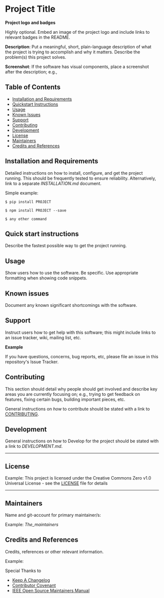 # Project Title

**Project logo and badges**

Highly optional. Embed an image of the project logo and include links to relevant badges in the README.


**Description**:  Put a meaningful, short, plain-language description of what the project is trying to accomplish and why it matters.
Describe the problem(s) this project solves.

**Screenshot**: If the software has visual components, place a screenshot after the description; e.g.,

## Table of Contents

- [Installation and Requirements](#installation-and-requirements)
- [Quickstart Instructions](#quick-start-instructions)
- [Usage](#usage)
- [Known Issues](#known-issues)
- [Support](#support)
- [Contributing](#contributing)
- [Development](#development)
- [License](#license)
- [Maintainers](#maintainers)
- [Credits and References](#credits-and-references)


## Installation and Requirements

Detailed instructions on how to install, configure, and get the project running.
This should be frequently tested to ensure reliability. Alternatively, link to
a separate _INSTALLATION.md_ document.

Simple example:

`$ pip install PROJECT`

`$ npm install PROJECT --save`

`$ any other command`


## Quick start instructions

Describe the fastest possible way to get the project running.

## Usage

Show users how to use the software.
Be specific.
Use appropriate formatting when showing code snippets.

## Known issues

Document any known significant shortcomings with the software.

## Support

Instruct users how to get help with this software; this might include links to an issue tracker, wiki, mailing list, etc.

**Example**

If you have questions, concerns, bug reports, etc, please file an issue in this repository's Issue Tracker.

## Contributing

This section should detail why people should get involved and describe key areas you are
currently focusing on; e.g., trying to get feedback on features, fixing certain bugs, building
important pieces, etc.

General instructions on _how_ to contribute should be stated with a link to [CONTRIBUTING](CONTRIBUTING.adoc).

## Development

General instructions on how to Develop for the project should be stated with a link to _DEVELOPMENT.md_.

----

## License

Example:
This project is licensed under the Creative Commons Zero v1.0 Universal License - see the [LICENSE](LICENSE) file for details

----

## Maintainers

Name and git-account for primary maintainer/s:

Example:
_The_maintainers_

## Credits and References

Credits, references or other relevant information.

Example:

Special Thanks to
* [Keep A Changelog](https://keepachangelog.com/)
* [Contributor Covenant](https://www.contributor-covenant.org/)
* [IEEE Open Source Maintainers Manual](https://opensource.ieee.org/community/manual/)


